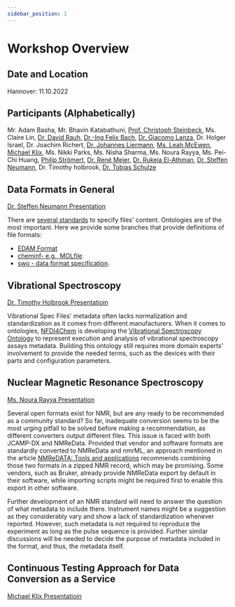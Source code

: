 ```yaml
---
sidebar_position: 1
---
```


# Workshop Overview

## Date and Location
Hannover: 11.10.2022

## Participants (Alphabetically)
Mr. Adam Basha, Mr. Bhavin Katabathuni, [Prof. Christoph Steinbeck](https://orcid.org/0000-0001-6966-0814), Ms. Claire Lin, [Dr. David Rauh](https://orcid.org/0000-0001-7499-1693), [Dr.-Ing Felix Bach](https://orcid.org/0000-0002-5035-7978), [Dr. Giacomo Lanza](https://orcid.org/0000-0002-2239-3955), Dr. Holger Israel, Dr. Joachim Richert, [Dr. Johannes Liermann](https://orcid.org/0000-0003-2060-842X), [Ms. Leah McEwen](https://orcid.org/0000-0003-2968-1674), [Michael Klix](https://orcid.org/0000-0002-0591-6582), Ms. Nikki Parks, Ms. Nisha Sharma, Ms. Noura Rayya, Ms. Pei-Chi Huang, [Philip Strömert](https://orcid.org/0000-0002-1595-3213), [Dr. René Meier](https://orcid.org/0000-0002-1501-1349), [Dr. Rukeia El-Athman](https://orcid.org/0000-0003-0749-160X), [Dr. Steffen Neumann](https://orcid.org/0000-0002-7899-7192), Dr. Timothy holbrook, [Dr. Tobias Schulze](https://orcid.org/0000-0002-9744-8914)

## Data Formats in General
[Dr. Steffen Neumann Presentation](https://docs.google.com/presentation/d/1OBIs4V_jp3JP0l4PcVJwTyohha2P4q04s0vxJE3ZkJg/edit#slide=id.g12376113ab6_0_2)

There are [several standards](https://docs.google.com/presentation/d/1OBIs4V_jp3JP0l4PcVJwTyohha2P4q04s0vxJE3ZkJg/edit#slide=id.g1257ae3bac8_7_280) to specify files' content. Ontologies are of the most important. Here we provide some branches that provide definitions of file formats:
- [EDAM Format](https://terminology.nfdi4chem.de/ts/ontologies/edam/terms?iri=http%3A%2F%2Fedamontology.org%2Fformat_1915&viewMode=All&siblings=false)
- [cheminf- e.g., MOLfile](https://terminology.nfdi4chem.de/ts/ontologies/cheminf/terms?iri=http%3A%2F%2Fsemanticscience.org%2Fresource%2FCHEMINF_000058&viewMode=All&siblings=false)
- [swo - data format specification](https://www.ebi.ac.uk/ols/ontologies/swo/terms?iri=http%3A%2F%2Fpurl.obolibrary.org%2Fobo%2FIAO_0000098). 


## Vibrational Spectroscopy 
[Dr. Timothy Holbrook Presentatioin](https://docs.google.com/presentation/d/1OBIs4V_jp3JP0l4PcVJwTyohha2P4q04s0vxJE3ZkJg/edit#slide=id.g1552c92008e_0_0)

Vibrational Spec Files' metadata often lacks normalization and standardization as it comes from different manufacturers. When it comes to ontologies, [NFDI4Chem](https://www.nfdi4chem.de/) is developing the [Vibrational Spectroscopy Ontology](https://github.com/NFDI4Chem/VibrationalSpectroscopyOntology) to represent execution and analysis of vibrational spectroscopy assays metadata. Building this ontology still requires more domain experts' involvement to provide the needed terms, such as the devices with their parts and configuration parameters. 

## Nuclear Magnetic Resonance Spectroscopy
[Ms. Noura Rayya Presentation](https://docs.google.com/presentation/d/1WtDW0D7OIDuVL70w8j3hinPgj-J8Ai_5l_Hy2vsk01s/edit#slide=id.g15eb7e5b52a_0_95)

Several open formats exist for NMR, but are any ready to be recommended as a community standard? So far,  inadequate conversion seems to be the most urging pitfall to be solved before making a recommendation, as different converters output different files. This issue is faced with both JCAMP-DX and NMReData. Provided that vendor and software formats are standardly converted to NMReData and nmrML, an approach mentioned in the article [NMReDATA: Tools and applications](https://doi.org/10.1002/mrc.5146) recommends combining those two formats in a zipped NMR record, which may be promising. Some vendors, such as Bruker, already provide NMReData export by default in their software, while importing scripts might be required first to enable this export in other software. 

Further development of an NMR standard will need to answer the question of what metadata to include there. Instrument names might be a suggestion as they considerably vary and show a lack of standardization whenever reported. However, such metadata is not required to reproduce the experiment as long as the pulse sequence is provided. Further similar discussions will be needed to decide the purpose of metadata included in the format, and thus, the metadata itself.

## Continuous Testing Approach for Data Conversion as a Service
[Michael Klix Presentatioin](https://docs.google.com/presentation/d/1OBIs4V_jp3JP0l4PcVJwTyohha2P4q04s0vxJE3ZkJg/edit#slide=id.g13a29de33b1_0_69)


